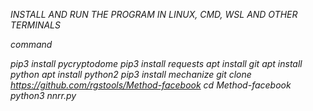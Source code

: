 _INSTALL AND RUN THE PROGRAM IN LINUX, CMD, WSL AND OTHER TERMINALS_

_command_

*_pip3 install pycryptodome_*
*_pip3 install requests_*
*_apt install git_*
*_apt install python_*
*_apt install python2_*
*_pip3 install mechanize_*
*_git clone https://github.com/rgstools/Method-facebook_*
*_cd Method-facebook_*
*_python3 nnrr.py_*

